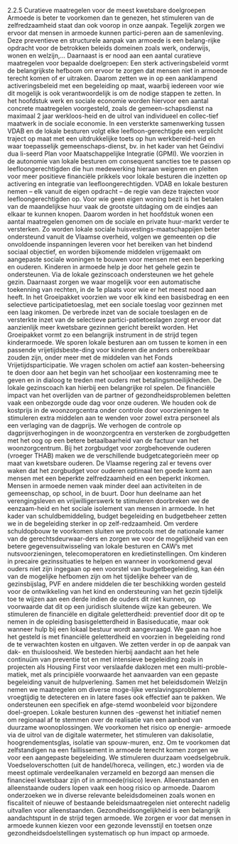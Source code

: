 2.2.5 Curatieve maatregelen voor de meest kwetsbare doelgroepen Armoede is beter te voorkomen dan te genezen, het stimuleren van de zelfredzaamheid staat dan ook voorop in onze aanpak. Tegelijk zorgen we ervoor dat mensen in armoede kunnen partici-peren aan de samenleving. Deze preventieve en structurele aanpak van armoede is een belang-rijke opdracht voor de betrokken beleids domeinen zoals werk, onderwijs, wonen en welzijn,... Daarnaast is er nood aan een aantal curatieve maatregelen voor bepaalde doelgroepen: Een sterk activeringsbeleid vormt de belangrijkste hefboom om ervoor te zorgen dat mensen niet in armoede terecht komen of er uitraken. Daarom zetten we in op een aanklampend activeringsbeleid met een begeleiding op maat, waarbij iedereen voor wie dit mogelijk is ook verantwoordelijk is om de nodige stappen te zetten. In het hoofdstuk werk en sociale economie worden hiervoor een aantal concrete maatregelen voorgesteld, zoals de gemeen-schapsdienst na maximaal 2 jaar werkloos-heid en de uitrol van individueel en collec-tief maatwerk in de sociale economie. In een versterkte samenwerking tussen VDAB en de lokale besturen volgt elke leefloon-gerechtigde een verplicht traject op maat met een uitdrukkelijke toets op hun werkbereid-heid en waar toepasselijk gemeenschaps-dienst, bv. in het kader van het Geïndivi dua li-seerd Plan voor Maatschappelijke Integratie (GPMI). We voorzien in de autonomie van lokale besturen om consequent sancties toe te passen op leefloongerechtigden die hun medewerking hieraan weigeren en pleiten voor meer positieve financiële prikkels voor lokale besturen die inzetten op activering en integratie van leefloongerechtigden. VDAB en lokale besturen nemen – elk vanuit de eigen opdracht – de regie van deze trajecten voor leefloongerechtigden op. Voor wie geen eigen woning bezit is het betalen van de maandelijkse huur vaak de grootste uitdaging om de eindjes aan elkaar te kunnen knopen. Daarom worden in het hoofdstuk wonen een aantal maatregelen genomen om de sociale en private huur-markt verder te versterken. Zo worden lokale sociale huisvestings-maatschappijen beter ondersteund vanuit de Vlaamse overheid, volgen we gemeenten op die onvoldoende inspanningen leveren voor het bereiken van het bindend sociaal objectief, en worden bijkomende middelen vrijgemaakt om aangepaste sociale woningen te bouwen voor mensen met een beperking en ouderen. Kinderen in armoede help je door het gehele gezin te ondersteunen. Via de lokale gezinscoach ondersteunen we het gehele gezin. Daarnaast zorgen we waar mogelijk voor een automatische toekenning van rechten, in de 1e plaats voor wie er het meest nood aan heeft. In het Groeipakket voorzien we voor elk kind een basisbedrag en een selectieve participatietoeslag, met een sociale toeslag voor gezinnen met een laag inkomen. De verbrede inzet van de sociale toeslagen en de versterkte inzet van de selectieve partici-patietoeslagen zorgt ervoor dat aanzienlijk meer kwetsbare gezinnen gericht bereikt worden. Het Groeipakket vormt zo een belangrijk instrument in de strijd tegen kinderarmoede. We sporen lokale besturen aan om tussen te komen in een passende vrijetijdsbeste-ding voor kinderen die anders onbereikbaar zouden zijn, onder meer met de middelen van het Fonds Vrijetijdsparticipatie. We vragen scholen om actief aan kosten-beheersing te doen door aan het begin van het schooljaar een kostenraming mee te geven en in dialoog te treden met ouders met betalingsmoeilijkheden. De lokale gezinscoach kan hierbij een belangrijke rol spelen. De financiële impact van het overlijden van de partner of gezondheidsproblemen beletten vaak een onbezorgde oude dag voor onze ouderen. We houden ook de kostprijs in de woonzorgcentra onder controle door voorzieningen te stimuleren extra middelen aan te wenden voor zowel extra personeel als een verlaging van de dagprijs. We verhogen de controle op dagprijsverhogingen in de woonzorgcentra en versterken de zorgbudgetten met het oog op een betere betaalbaarheid van de factuur van het woonzorgcentrum. Bij het zorgbudget voor zorgbehoevende ouderen (vroeger THAB) maken we de verschillende budgetcategorieën meer op maat van kwetsbare ouderen. De Vlaamse regering zal er tevens over waken dat het zorgbudget voor ouderen optimaal ten goede komt aan mensen met een beperkte zelfredzaamheid en een beperkt inkomen. Mensen in armoede nemen vaak minder deel aan activiteiten in de gemeenschap, op school, in de buurt. Door hun deelname aan het verengingsleven en vrijwilligerswerk te stimuleren doorbreken we de eenzaam-heid en het sociale isolement van mensen in armoede. In het kader van schuldbemiddeling, budget begeleiding en budgetbeheer zetten we in de begeleiding sterker in op zelf-redzaamheid. Om verdere schuldopbouw te voorkomen sluiten we protocols met de nationale kamer van de gerechtsdeurwaar-ders en zorgen we voor de mogelijkheid van een betere gegevensuitwisseling van lokale besturen en CAW’s met nutsvoorzieningen, telecomoperatoren en kredietinstellingen. Om kinderen in precaire gezinssituaties te helpen en wanneer in voorkomend geval ouders niet zijn ingegaan op een voorstel van budgetbegeleiding, kan één van de mogelijke hefbomen zijn om het tijdelijke beheer van de gezinsbijslag, PVF en andere middelen die ter beschikking worden gesteld voor de ontwikkeling van het kind en ondersteuning van het gezin tijdelijk toe te wijzen aan een derde indien de ouders dit niet kunnen, op voorwaarde dat dit op een juridisch sluitende wijze kan gebeuren. We stimuleren de financiële en digitale geletterdheid: preventief door dit op te nemen in de opleiding basisgeletterdheid in Basiseducatie, maar ook wanneer hulp bij een lokaal bestuur wordt aangevraagd. We gaan na hoe het gesteld is met financiële geletterdheid en voorzien in begeleiding rond de te verwachten kosten en uitgaven. We zetten verder in op de aanpak van dak- en thuisloosheid. We besteden hierbij aandacht aan het hele continuüm van preventie tot en met intensieve begeleiding zoals in projecten als Housing First voor verslaafde daklozen met een multi-proble-matiek, met als principiële voorwaarde het aanvaarden van een gepaste begeleiding vanuit de hulpverlening. Samen met het beleidsdomein Welzijn nemen we maatregelen om diverse moge-lijke verslavingsproblemen vroegtijdig te detecteren en in latere fases ook effectief aan te pakken. We ondersteunen een specifiek en afge-stemd woonbeleid voor bijzondere doel-groepen. Lokale besturen kunnen des -gewenst het initiatief nemen om regionaal af te stemmen over de realisatie van een aanbod van duurzame woonoplossingen. We voorkomen het risico op energie- armoede via de uitrol van de digitale watermeter, het stimuleren van dakisolatie, hoogrendementsglas, isolatie van spouw-muren, enz. Om te voorkomen dat zelfstandigen na een faillissement in armoede terecht komen zorgen we voor een aangepaste begeleiding. We stimuleren duurzaam voedselgebruik. Voedseloverschotten (uit de handel/horeca, veilingen, etc.) worden via de meest optimale verdeelkanalen verzameld en bezorgd aan mensen die financieel kwetsbaar zijn of in armoede(risico) leven. Alleenstaanden en alleenstaande ouders lopen vaak een hoog risico op armoede. Daarom onderzoeken we in diverse relevante beleidsdomeinen zoals wonen en fiscaliteit of nieuwe of bestaande beleidsmaatregelen niet onterecht nadelig uitvallen voor alleenstaanden. Gezondheidsongelijkheid is een belangrijk aandachtspunt in de strijd tegen armoede. We zorgen er voor dat mensen in armoede kunnen kiezen voor een gezonde levensstijl en toetsen onze gezondheidsdoelstellingen systematisch op hun impact op armoede. 